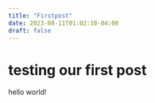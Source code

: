 ```yaml
---
title: "Firstpost"
date: 2023-08-11T01:02:10-04:00
draft: false
---
```



# testing our first post

hello world!
